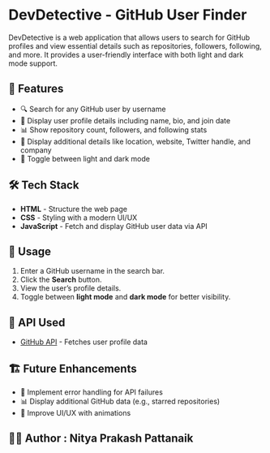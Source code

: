 # DevDetective - GitHub User Finder  

DevDetective is a web application that allows users to search for GitHub profiles and view essential details such as repositories, followers, following, and more. It provides a user-friendly interface with both light and dark mode support.  

## 🚀 Features  

- 🔍 Search for any GitHub user by username  
- 📄 Display user profile details including name, bio, and join date  
- 📊 Show repository count, followers, and following stats  
- 📍 Display additional details like location, website, Twitter handle, and company  
- 🌙 Toggle between light and dark mode  

## 🛠 Tech Stack  

- **HTML** - Structure the web page  
- **CSS** - Styling with a modern UI/UX  
- **JavaScript** - Fetch and display GitHub user data via API  

## 📜 Usage  

1. Enter a GitHub username in the search bar.  
2. Click the **Search** button.  
3. View the user’s profile details.  
4. Toggle between **light mode** and **dark mode** for better visibility.  

## 🔗 API Used  

- [GitHub API](https://docs.github.com/en/rest) - Fetches user profile data  

## 🏗️ Future Enhancements  

- 📌 Implement error handling for API failures  
- 📊 Display additional GitHub data (e.g., starred repositories)  
- 🎨 Improve UI/UX with animations  

## 🧑‍💻 Author : **Nitya Prakash Pattanaik**  
